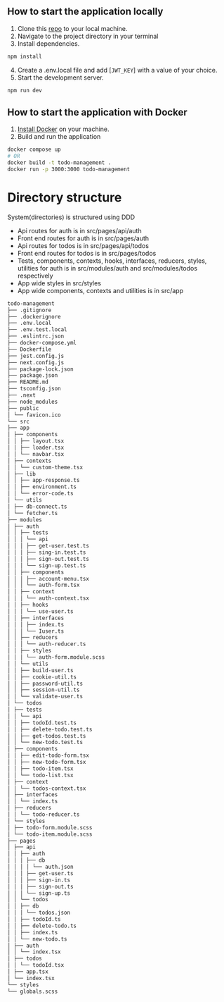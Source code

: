 ## How to start the application locally

1. Clone this [repo](https://github.com/devder/todo-management) to your local machine.
2. Navigate to the project directory in your terminal
3. Install dependencies.

```bash
npm install
```

4. Create a .env.local file and add [`JWT_KEY`] with a value of your choice.
5. Start the development server.

```bash
npm run dev
```

## How to start the application with Docker

1. [Install Docker](https://docs.docker.com/get-docker/) on your machine.
2. Build and run the application

```bash
docker compose up
# OR
docker build -t todo-management .
docker run -p 3000:3000 todo-management
```

# Directory structure

System(directories) is structured using DDD

- Api routes for auth is in src/pages/api/auth
- Front end routes for auth is in src/pages/auth
- Api routes for todos is in src/pages/api/todos
- Front end routes for todos is in src/pages/todos
- Tests, components, contexts, hooks, interfaces, reducers, styles, utilities for auth is in src/modules/auth and src/modules/todos respectively
- App wide styles in src/styles
- App wide components, contexts and utilities is in src/app

```bash
todo-management
├── .gitignore
├── .dockerignore
├── .env.local
├── .env.test.local
├── .eslintrc.json
├── docker-compose.yml
├── Dockerfile
├── jest.config.js
├── next.config.js
├── package-lock.json
├── package.json
├── README.md
├── tsconfig.json
├── .next
├── node_modules
├── public
│ └── favicon.ico
└── src
├── app
│ ├── components
│ │ ├── layout.tsx
│ │ ├── loader.tsx
│ │ └── navbar.tsx
│ ├── contexts
│ │ └── custom-theme.tsx
│ ├── lib
│ │ ├── app-response.ts
│ │ ├── environment.ts
│ │ └── error-code.ts
│ └── utils
│ ├── db-connect.ts
│ └── fetcher.ts
├── modules
│ ├── auth
│ │ ├── tests
│ │ │ └── api
│ │ │ ├── get-user.test.ts
│ │ │ ├── sing-in.test.ts
│ │ │ ├── sign-out.test.ts
│ │ │ └── sign-up.test.ts
│ │ ├── components
│ │ │ ├── account-menu.tsx
│ │ │ └── auth-form.tsx
│ │ ├── context
│ │ │ └── auth-context.tsx
│ │ ├── hooks
│ │ │ └── use-user.ts
│ │ ├── interfaces
│ │ │ ├── index.ts
│ │ │ └── Iuser.ts
│ │ ├── reducers
│ │ │ └── auth-reducer.ts
│ │ ├── styles
│ │ │ └── auth-form.module.scss
│ │ └── utils
│ │ ├── build-user.ts
│ │ ├── cookie-util.ts
│ │ ├── password-util.ts
│ │ ├── session-util.ts
│ │ └── validate-user.ts
│ └── todos
│ ├── tests
│ │ └── api
│ │ ├── todoId.test.ts
│ │ ├── delete-todo.test.ts
│ │ ├── get-todos.test.ts
│ │ └── new-todo.test.ts
│ ├── components
│ │ ├── edit-todo-form.tsx
│ │ ├── new-todo-form.tsx
│ │ ├── todo-item.tsx
│ │ └── todo-list.tsx
│ ├── context
│ │ └── todos-context.tsx
│ ├── interfaces
│ │ └── index.ts
│ ├── reducers
│ │ └── todo-reducer.ts
│ └── styles
│ ├── todo-form.module.scss
│ └── todo-item.module.scss
├── pages
│ ├── api
│ │ ├── auth
│ │ │ ├── db
│ │ │ │ └── auth.json
│ │ │ ├── get-user.ts
│ │ │ ├── sign-in.ts
│ │ │ ├── sign-out.ts
│ │ │ └── sign-up.ts
│ │ └── todos
│ │ ├── db
│ │ │ └── todos.json
│ │ ├── todoId.ts
│ │ ├── delete-todo.ts
│ │ ├── index.ts
│ │ └── new-todo.ts
│ ├── auth
│ │ └── index.tsx
│ ├── todos
│ │ └── todoId.tsx
│ ├── app.tsx
│ └── index.tsx
└── styles
└── globals.scss
```
